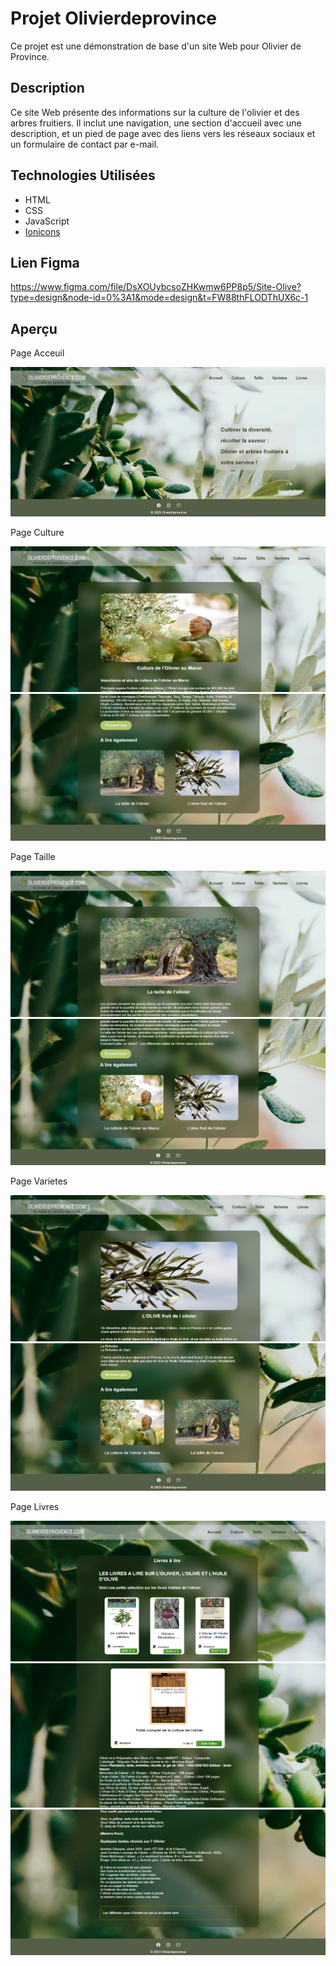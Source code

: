 # Projet Olivierdeprovince

Ce projet est une démonstration de base d'un site Web pour Olivier de Province.

## Description

Ce site Web présente des informations sur la culture de l'olivier et des arbres fruitiers. Il inclut une navigation, une section d'accueil avec une description, et un pied de page avec des liens vers les réseaux sociaux et un formulaire de contact par e-mail.

## Technologies Utilisées

- HTML
- CSS
- JavaScript
- [Ionicons](https://ionicons.com/)
  
##  Lien Figma
https://www.figma.com/file/DsXOUybcsoZHKwmw6PP8p5/Site-Olive?type=design&node-id=0%3A1&mode=design&t=FW88thFLODThUX6c-1

## Aperçu
Page Acceuil

![](/images/Screenshot_Olive.png)

Page Culture

![](/images/Screenshot_culture1.png)
![](/images/Screenshot_culture2.png)

Page Taille

![](/images/Screenshot_taille1.png)
![](/images/Screenshot_taille2.png)

Page Varietes

![](/images/Screenshot_var1.png)
![](/images/Screenshot_var2.png)

Page Livres

![](/images/Screenshot_livre1.png)
![](/images/Screenshot_livre2.png)
![](/images/Screenshot_livre3.png)



